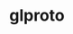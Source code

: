 ---
title: "glproto"
layout: cache
category: package
meta: {"versions": ["1.4.17"], "compilers": ["gcc@8.3.1", "gcc@9.3.0", "gcc@8.1.0", "gcc@7.5.0", "gcc@7.3.1", "gcc@8.4.1", "gcc@7.3.0", "gcc@10.3.0"]}
spec_files: 
 - "glproto@1.4.17%gcc@9.3.0 arch=linux-ubuntu20.04-x86_64": spec-0.json
 - "glproto@1.4.17%gcc@8.3.1 arch=linux-rhel8-x86_64": spec-1.json
 - "glproto@1.4.17%gcc@9.3.0 arch=linux-ubuntu20.04-ppc64le": spec-2.json
 - "glproto@1.4.17%gcc@7.5.0 arch=linux-ubuntu18.04-x86_64": spec-3.json
 - "glproto@1.4.17%gcc@8.1.0 arch=linux-rhel7-x86_64": spec-4.json
 - "glproto@1.4.17%gcc@8.3.1 arch=linux-rhel8-ppc64le": spec-5.json
 - "glproto@1.4.17%gcc@9.3.0 arch=linux-rhel7-x86_64": spec-6.json
 - "glproto@1.4.17%gcc@7.3.0 arch=linux-rhel7-x86_64": spec-7.json
 - "glproto@1.4.17%gcc@10.3.0 arch=linux-ubuntu21.04-x86_64": spec-8.json
 - "glproto@1.4.17%gcc@8.4.1 arch=linux-rhel8-x86_64": spec-9.json
 - "glproto@1.4.17%gcc@7.3.0 arch=linux-rhel8-x86_64": spec-10.json
 - "glproto@1.4.17%gcc@7.3.0 arch=linux-centos8-x86_64": spec-11.json
 - "glproto@1.4.17%gcc@7.3.1 arch=linux-amzn2-x86_64": spec-12.json
 - "glproto@1.4.17%gcc@7.3.0 arch=linux-rhel7-ppc64le": spec-13.json
 - "glproto@1.4.17%gcc@7.5.0 arch=linux-ubuntu18.04-ppc64le": spec-14.json
 - "glproto@1.4.17%gcc@9.3.0 arch=linux-rhel7-ppc64le": spec-15.json
 - "glproto@1.4.17%gcc@7.3.0 arch=linux-centos7-ppc64le": spec-16.json
 - "glproto@1.4.17%gcc@7.3.0 arch=linux-ubuntu18.04-ppc64le": spec-17.json
 - "glproto@1.4.17%gcc@7.3.0 arch=linux-ubuntu18.04-x86_64": spec-18.json
 - "glproto@1.4.17%gcc@7.3.0 arch=linux-centos7-x86_64": spec-19.json

---